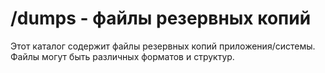 # /dumps - файлы резервных копий

Этот
каталог
содержит
файлы
резервных
копий
приложения/системы.
Файлы
могут
быть
различных
форматов
и
структур.